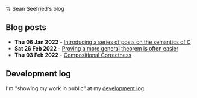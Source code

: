 % Sean Seefried's blog

## Blog posts

- **Thu 06 Jan 2022** - [Introducing a series of posts on the semantics of C](./intro-to-no-semantics-of-c.md)
- **Sat 26 Feb 2022** - [Proving a more general theorem is often easier](./proving-a-more-general-theorem-is-often-easier.md)
- **Thu 03 Feb 2022** - [Compositional Correctness](./compositional-correctness.html)

## Development log

I'm "showing my work in public" at my [development log](./devlog/index.md).

